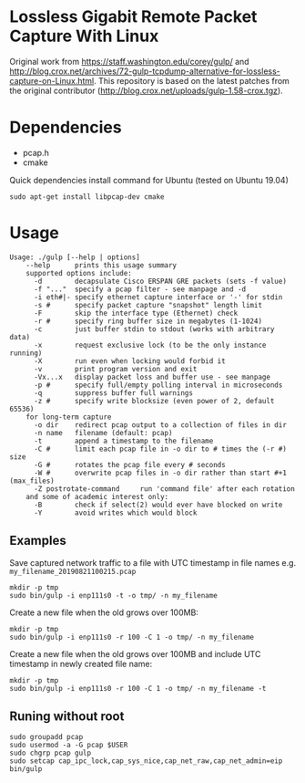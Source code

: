 # Lossless Gigabit Remote Packet Capture With Linux
Original work from https://staff.washington.edu/corey/gulp/ and http://blog.crox.net/archives/72-gulp-tcpdump-alternative-for-lossless-capture-on-Linux.html.
This repository is based on the latest patches from the original contributor (http://blog.crox.net/uploads/gulp-1.58-crox.tgz).

# Dependencies
* pcap.h
* cmake

Quick dependencies install command for Ubuntu (tested on Ubuntu 19.04)
```
sudo apt-get install libpcap-dev cmake
```
# Usage
```
Usage: ./gulp [--help | options]
    --help      prints this usage summary
    supported options include:
      -d        decapsulate Cisco ERSPAN GRE packets (sets -f value)
      -f "..."  specify a pcap filter - see manpage and -d
      -i eth#|- specify ethernet capture interface or '-' for stdin
      -s #      specify packet capture "snapshot" length limit
      -F        skip the interface type (Ethernet) check
      -r #      specify ring buffer size in megabytes (1-1024)
      -c        just buffer stdin to stdout (works with arbitrary data)
      -x        request exclusive lock (to be the only instance running)
      -X        run even when locking would forbid it
      -v        print program version and exit
      -Vx...x   display packet loss and buffer use - see manpage
      -p #      specify full/empty polling interval in microseconds
      -q        suppress buffer full warnings
      -z #      specify write blocksize (even power of 2, default 65536)
    for long-term capture
      -o dir    redirect pcap output to a collection of files in dir
      -n name   filename (default: pcap)
      -t        append a timestamp to the filename
      -C #      limit each pcap file in -o dir to # times the (-r #) size
      -G #      rotates the pcap file every # seconds
      -W #      overwrite pcap files in -o dir rather than start #+1 (max_files)
      -Z postrotate-command     run 'command file' after each rotation
    and some of academic interest only:
      -B        check if select(2) would ever have blocked on write
      -Y        avoid writes which would block
```

## Examples
Save captured network traffic to a file with UTC timestamp in file names e.g. `my_filename_20190821100215.pcap`
```
mkdir -p tmp
sudo bin/gulp -i enp111s0 -t -o tmp/ -n my_filename
```
 
Create a new file when the old grows over 100MB:
```
mkdir -p tmp
sudo bin/gulp -i enp111s0 -r 100 -C 1 -o tmp/ -n my_filename
```

Create a new file when the old grows over 100MB and include UTC timestamp in newly created file name:
```
mkdir -p tmp
sudo bin/gulp -i enp111s0 -r 100 -C 1 -o tmp/ -n my_filename -t
```

## Runing without root
```
sudo groupadd pcap
sudo usermod -a -G pcap $USER
sudo chgrp pcap gulp
sudo setcap cap_ipc_lock,cap_sys_nice,cap_net_raw,cap_net_admin=eip bin/gulp
```
